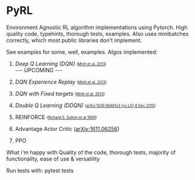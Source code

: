 # PyRL
Environment Agnostic RL algorithm implementations using Pytorch. High quality code, typehints, thorough tests, examples.
Also uses minibatches correctly, which most public libraries don't implement.


See examples for some, well, examples. Algos implemented:

1. *Deep Q Learning (DQN)* <sub><sup> ([Mnih et al. 2013](https://arxiv.org/pdf/1312.5602.pdf)) </sup></sub>  
 --- UPCOMING ---
2. *DQN Experience Replay*  <sub><sup> ([Mnih et al. 2013](https://arxiv.org/pdf/1312.5602.pdf)) </sup></sub> 
3. *DQN with Fixed targets* <sub><sup>([Mnih et al. 2013](https://arxiv.org/pdf/1312.5602.pdf)) </sup></sub> 
4. *Double Q Learning (DDQN)* <sub><sup> ([arXiv:1509.06461v3 [cs.LG] 8 Dec 2015](https://arxiv.org/pdf/1509.06461v3.pdf)) </sup></sub>   
5. REINFORCE <sub><sup> ([Richard S. Sutton et al 1999](https://proceedings.neurips.cc/paper/1999/file/464d828b85b0bed98e80ade0a5c43b0f-Paper.pdf))
6. Advantage Actor Critic ([arXiv:1611.06256](https://arxiv.org/abs/1611.06256))

3. PPO

What i'm happy with
Quality of the code, thorough tests, majority of functionality, ease of use & versatility

Run tests with: pytest tests